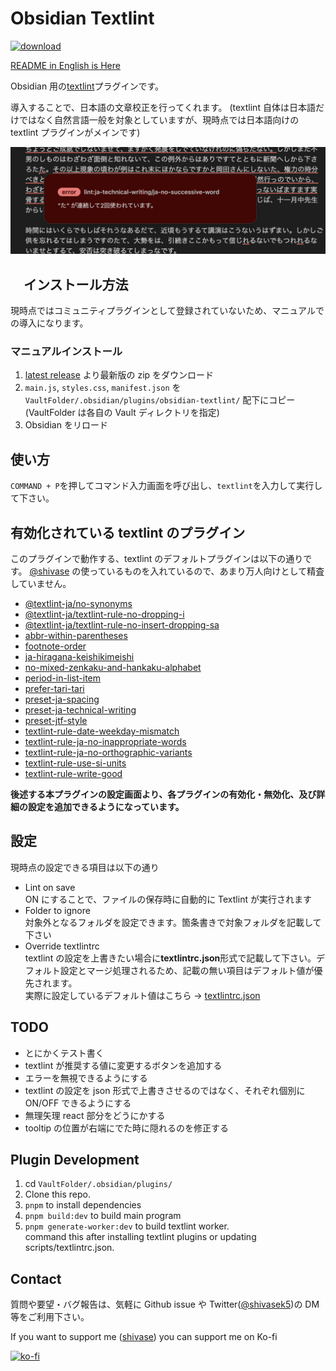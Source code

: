 # Obsidian Textlint

[![download](https://img.shields.io/github/downloads/shivase/obsidian-textlint/total)](https://github.com/shivase/obsidian-textlint/releases)

[README in English is Here](https://github.com/shivase/obsidian-textlint/blob/master/docs/README_EN.md)

Obsidian 用の[textlint](https://github.com/textlint/textlint)プラグインです。

導入することで、日本語の文章校正を行ってくれます。
(textlint 自体は日本語だけではなく自然言語一般を対象としていますが、現時点では日本語向けの textlint プラグインがメインです)

![sample image](docs/images/sample_image.png)

## 　インストール方法

現時点ではコミュニティプラグインとして登録されていないため、マニュアルでの導入になります。

### マニュアルインストール

1. [latest release](https://github.com/shivase/obsidian-textlint/releases/latest) より最新版の zip をダウンロード
1. `main.js`, `styles.css`, `manifest.json` を `VaultFolder/.obsidian/plugins/obsidian-textlint/` 配下にコピー (VaultFolder は各自の Vault ディレクトリを指定)
1. Obsidian をリロード

## 使い方

`COMMAND + P`を押してコマンド入力画面を呼び出し、`textlint`を入力して実行して下さい。

## 有効化されている textlint のプラグイン

このプラグインで動作する、textlint のデフォルトプラグインは以下の通りです。
[@shivase](https://github.com/shivase) の使っているものを入れているので、あまり万人向けとして精査していません。

- [@textlint-ja/no-synonyms](https://github.com/textlint-ja/textlint-rule-no-synonyms)
- [@textlint-ja/textlint-rule-no-dropping-i](https://github.com/textlint-ja/textlint-rule-no-dropping-i)
- [@textlint-ja/textlint-rule-no-insert-dropping-sa](https://github.com/textlint-ja/textlint-rule-no-insert-dropping-sa)
- [abbr-within-parentheses](https://github.com/azu/textlint-rule-abbr-within-parentheses)
- [footnote-order](https://github.com/textlint-rule/textlint-rule-footnote-order)
- [ja-hiragana-keishikimeishi](https://github.com/lostandfound/textlint-rule-ja-hiragana-keishikimeishi)
- [no-mixed-zenkaku-and-hankaku-alphabet](https://github.com/textlint-ja/textlint-rule-no-mixed-zenkaku-and-hankaku-alphabet)
- [period-in-list-item](https://github.com/textlint-rule/textlint-rule-period-in-list-item)
- [prefer-tari-tari](https://github.com/textlint-ja/textlint-rule-prefer-tari-tari)
- [preset-ja-spacing](https://github.com/textlint-ja/textlint-rule-preset-ja-spacing)
- [preset-ja-technical-writing](https://github.com/textlint-ja/textlint-rule-preset-ja-technical-writing)
- [preset-jtf-style](https://github.com/textlint-ja/textlint-rule-preset-JTF-style)
- [textlint-rule-date-weekday-mismatch](https://github.com/textlint-rule/textlint-rule-date-weekday-mismatch)
- [textlint-rule-ja-no-inappropriate-words](https://github.com/textlint-ja/textlint-rule-ja-no-inappropriate-words)
- [textlint-rule-ja-no-orthographic-variants](https://github.com/textlint-ja/textlint-rule-ja-no-orthographic-variants)
- [textlint-rule-use-si-units](https://github.com/kn1cht/textlint-rule-use-si-units)
- [textlint-rule-write-good](https://github.com/textlint-rule/textlint-rule-write-good)

**後述する本プラグインの設定画面より、各プラグインの有効化・無効化、及び詳細の設定を追加できるようになっています。**

## 設定

現時点の設定できる項目は以下の通り

- Lint on save  
  ON にすることで、ファイルの保存時に自動的に Textlint が実行されます
- Folder to ignore  
  対象外となるフォルダを設定できます。箇条書きで対象フォルダを記載して下さい
- Override textlintrc  
  textlint の設定を上書きたい場合に**textlintrc.json**形式で記載して下さい。デフォルト設定とマージ処理されるため、記載の無い項目はデフォルト値が優先されます。  
  実際に設定しているデフォルト値はこちら -> [textlintrc.json](https://github.com/shivase/obsidian-textlint/blob/master/scripts/textlintrc.json)

## TODO

- とにかくテスト書く
- textlint が推奨する値に変更するボタンを追加する
- エラーを無視できるようにする
- textlint の設定を json 形式で上書きさせるのではなく、それぞれ個別に ON/OFF できるようにする
- 無理矢理 react 部分をどうにかする
- tooltip の位置が右端にでた時に隠れるのを修正する

## Plugin Development

1. cd `VaultFolder/.obsidian/plugins/`
1. Clone this repo.
1. `pnpm` to install dependencies
1. `pnpm build:dev` to build main program
1. `pnpm generate-worker:dev` to build textlint worker.  
   command this after installing textlint plugins or updating scripts/textlintrc.json.

## Contact

質問や要望・バグ報告は、気軽に Github issue や Twitter([@shivasek5](https://twitter.com/shivasek5))の DM 等をご利用下さい。

If you want to support me ([shivase](https://github.com/shivase)) you can support me on Ko-fi

[![ko-fi](https://ko-fi.com/img/githubbutton_sm.svg)](https://ko-fi.com/shivase)

